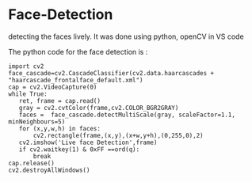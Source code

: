 # Face-Detection

detecting the faces lively. It was done using python, openCV in VS code

The python code for the face detection is :

    import cv2
    face_cascade=cv2.CascadeClassifier(cv2.data.haarcascades + "haarcascade_frontalface_default.xml")
    cap = cv2.VideoCapture(0)
    while True:
       ret, frame = cap.read()
       gray = cv2.cvtColor(frame,cv2.COLOR_BGR2GRAY)
       faces =  face_cascade.detectMultiScale(gray, scaleFactor=1.1, minNeighbours=5)
       for (x,y,w,h) in faces:
           cv2.rectangle(frame,(x,y),(x+w,y+h),(0,255,0),2)
       cv2.imshow('Live face Detection',frame)
       if cv2.waitkey(1) & 0xFF ==ord(q):
           break
    cap.release()
    cv2.destroyAllWindows()
